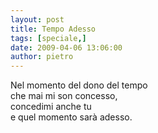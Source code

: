 ```yaml
---
layout: post
title: Tempo Adesso
tags: [speciale,]
date: 2009-04-06 13:06:00
author: pietro
---
```

Nel momento del dono del tempo<br/>che mai mi son concesso,<br/>concedimi anche tu<br/>e quel momento sarà adesso.
